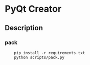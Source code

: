 # PyQt Creator
## Description







### pack
```
    pip install -r requirements.txt
    python scripts/pack.py
```
